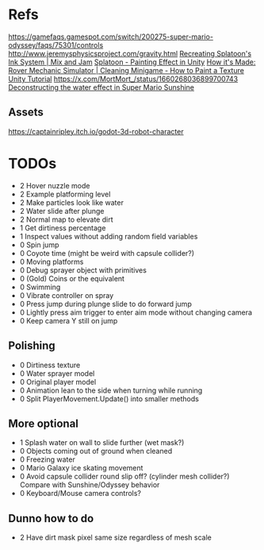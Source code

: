 ﻿# Refs
https://gamefaqs.gamespot.com/switch/200275-super-mario-odyssey/faqs/75301/controls
http://www.jeremysphysicsproject.com/gravity.html
[Recreating Splatoon's Ink System | Mix and Jam](https://www.youtube.com/watch?v=FR618z5xEiM)
[Splatoon - Painting Effect in Unity](https://www.youtube.com/watch?v=YUWfHX_ZNCw)
[How it's Made: Rover Mechanic Simulator | Cleaning Minigame - How to Paint a Texture Unity Tutorial](https://www.youtube.com/watch?v=Xss4__kgYiY)
https://x.com/MortMort_/status/1660268036899700743
[Deconstructing the water effect in Super Mario Sunshine](https://blog.mecheye.net/2018/03/deconstructing-the-water-effect-in-super-mario-sunshine/)
## Assets
https://captainripley.itch.io/godot-3d-robot-character
# TODOs
- 2 Hover nuzzle mode
- 2 Example platforming level
- 2 Make particles look like water
- 2 Water slide after plunge
- 2 Normal map to elevate dirt
- 1 Get dirtiness percentage
- 1 Inspect values without adding random field variables
- 0 Spin jump
- 0 Coyote time (might be weird with capsule collider?)
- 0 Moving platforms
- 0 Debug sprayer object with primitives
- 0 (Gold) Coins or the equivalent
- 0 Swimming
- 0 Vibrate controller on spray
- 0 Press jump during plunge slide to do forward jump
- 0 Lightly press aim trigger to enter aim mode without changing camera
- 0 Keep camera Y still on jump

## Polishing
- 0 Dirtiness texture
- 0 Water sprayer model
- 0 Original player model
- 0 Animation lean to the side when turning while running
- 0 Split PlayerMovement.Update() into smaller methods

## More optional
- 1 Splash water on wall to slide further (wet mask?)
- 0 Objects coming out of ground when cleaned
- 0 Freezing water
- 0 Mario Galaxy ice skating movement
- 0 Avoid capsule collider round slip off? (cylinder mesh collider?) Compare with Sunshine/Odyssey behavior
- 0 Keyboard/Mouse camera controls?

## Dunno how to do
- 2 Have dirt mask pixel same size regardless of mesh scale